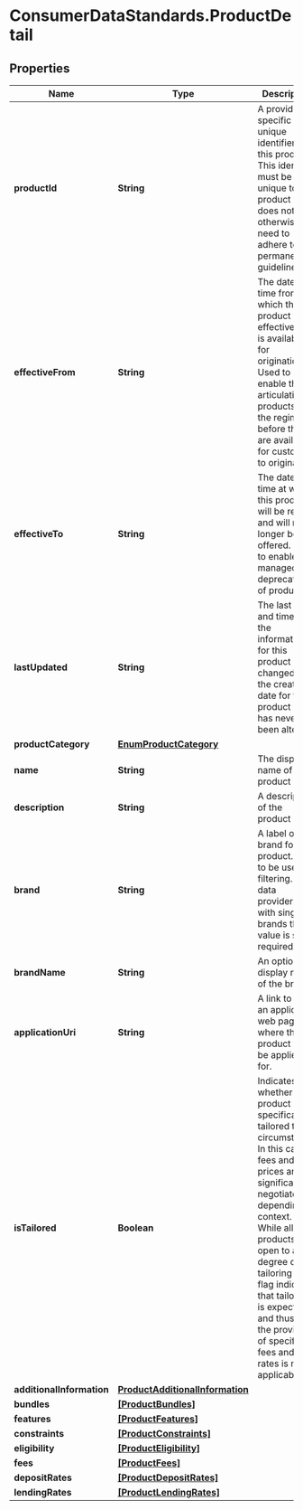 # ConsumerDataStandards.ProductDetail

## Properties
Name | Type | Description | Notes
------------ | ------------- | ------------- | -------------
**productId** | **String** | A provider specific unique identifier for this product. This identifier must be unique to a product but does not otherwise need to adhere to ID permanence guidelines. | 
**effectiveFrom** | **String** | The date and time from which this product is effective (ie. is available for origination).  Used to enable the articulation of products to the regime before they are available for customers to originate | [optional] 
**effectiveTo** | **String** | The date and time at which this product will be retired and will no longer be offered.  Used to enable the managed deprecation of products | [optional] 
**lastUpdated** | **String** | The last date and time that the information for this product was changed (or the creation date for the product if it has never been altered) | 
**productCategory** | [**EnumProductCategory**](EnumProductCategory.md) |  | 
**name** | **String** | The display name of the product | 
**description** | **String** | A description of the product | 
**brand** | **String** | A label of the brand for the product. Able to be used for filtering. For data providers with single brands this value is still required | 
**brandName** | **String** | An optional display name of the brand | [optional] 
**applicationUri** | **String** | A link to the an application web page where this product can be applied for. | [optional] 
**isTailored** | **Boolean** | Indicates whether the product is specifically tailored to a circumstance.  In this case fees and prices are significantly negotiated depending on context. While all products are open to a degree of tailoring this flag indicates that tailoring is expected and thus that the provision of specific fees and rates is not applicable | 
**additionalInformation** | [**ProductAdditionalInformation**](ProductAdditionalInformation.md) |  | [optional] 
**bundles** | [**[ProductBundles]**](ProductBundles.md) |  | [optional] 
**features** | [**[ProductFeatures]**](ProductFeatures.md) |  | [optional] 
**constraints** | [**[ProductConstraints]**](ProductConstraints.md) |  | [optional] 
**eligibility** | [**[ProductEligibility]**](ProductEligibility.md) |  | [optional] 
**fees** | [**[ProductFees]**](ProductFees.md) |  | [optional] 
**depositRates** | [**[ProductDepositRates]**](ProductDepositRates.md) |  | [optional] 
**lendingRates** | [**[ProductLendingRates]**](ProductLendingRates.md) |  | [optional] 


